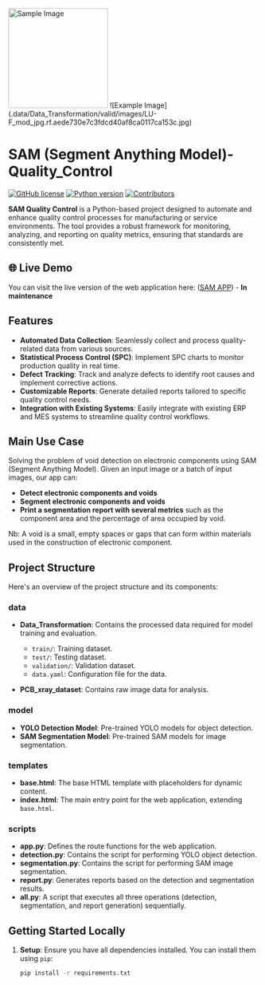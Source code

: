 <img src=".data/Data_Transformation/valid/images/LU-F_mod_jpg.rf.aede730e7c3fdcd40af8ca0117ca153c.jpg" alt="Sample Image" width="200"/>
![Example Image](.data/Data_Transformation/valid/images/LU-F_mod_jpg.rf.aede730e7c3fdcd40af8ca0117ca153c.jpg)

# SAM (Segment Anything Model)-Quality_Control

[![GitHub license](https://img.shields.io/badge/license-MIT-blue.svg)](https://github.com/Tchouanga12/SAM-Quality_Control/blob/main/LICENSE)
[![Python version](https://img.shields.io/badge/python-3.7%2B-brightgreen.svg)](https://www.python.org/downloads/)
[![Contributors](https://img.shields.io/github/contributors/Tchouanga12/SAM-Quality_Control.svg)](https://github.com/Tchouanga12/SAM-Quality_Control/graphs/contributors)

**SAM Quality Control** is a Python-based project designed to automate and enhance quality control processes for manufacturing or service environments. The tool provides a robust framework for monitoring, analyzing, and reporting on quality metrics, ensuring that standards are consistently met.

## 🌐 Live Demo

You can visit the live version of the web application here: ([SAM APP](https://samappdocker.onrender.com)) - **In maintenance**

## Features

- **Automated Data Collection**: Seamlessly collect and process quality-related data from various sources.
- **Statistical Process Control (SPC)**: Implement SPC charts to monitor production quality in real time.
- **Defect Tracking**: Track and analyze defects to identify root causes and implement corrective actions.
- **Customizable Reports**: Generate detailed reports tailored to specific quality control needs.
- **Integration with Existing Systems**: Easily integrate with existing ERP and MES systems to streamline quality control workflows.
  
## Main Use Case
Solving the problem of void detection on electronic components using SAM (Segment Anything Model). Given an input image or a batch of input images, our app can:

- **Detect electronic components and voids** 
- **Segment electronic components and voids**
- **Print a segmentation report with several metrics** such as the component area and the percentage of area occupied by void.

Nb: A void is a small, empty spaces or gaps that can form within materials used in the construction of electronic component.

## Project Structure

Here's an overview of the project structure and its components:

### **data**

- **Data_Transformation**: Contains the processed data required for model training and evaluation.
  - `train/`: Training dataset.
  - `test/`: Testing dataset.
  - `validation/`: Validation dataset.
  - `data.yaml`: Configuration file for the data.

- **PCB_xray_dataset**: Contains raw image data for analysis.

### **model**

- **YOLO Detection Model**: Pre-trained YOLO models for object detection.
- **SAM Segmentation Model**: Pre-trained SAM models for image segmentation.

### **templates**

- **base.html**: The base HTML template with placeholders for dynamic content.
- **index.html**: The main entry point for the web application, extending `base.html`.

### **scripts**

- **app.py**: Defines the route functions for the web application.
- **detection.py**: Contains the script for performing YOLO object detection.
- **segmentation.py**: Contains the script for performing SAM image segmentation.
- **report.py**: Generates reports based on the detection and segmentation results.
- **all.py**: A script that executes all three operations (detection, segmentation, and report generation) sequentially.


## Getting Started Locally

1. **Setup**: Ensure you have all dependencies installed. You can install them using `pip`:

   ```bash
   pip install -r requirements.txt
